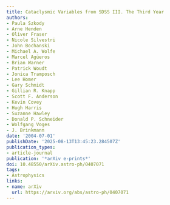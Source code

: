```yaml
---
title: Cataclysmic Variables from SDSS III. The Third Year
authors:
- Paula Szkody
- Arne Henden
- Oliver Fraser
- Nicole Silvestri
- John Bochanski
- Michael A. Wolfe
- Marcel Agüeros
- Brian Warner
- Patrick Woudt
- Jonica Tramposch
- Lee Homer
- Gary Schmidt
- Gillian R. Knapp
- Scott F. Anderson
- Kevin Covey
- Hugh Harris
- Suzanne Hawley
- Donald P. Schneider
- Wolfgang Voges
- J. Brinkmann
date: '2004-07-01'
publishDate: '2025-08-13T13:45:23.284507Z'
publication_types:
- article-journal
publication: '*arXiv e-prints*'
doi: 10.48550/arXiv.astro-ph/0407071
tags:
- Astrophysics
links:
- name: arXiv
  url: https://arxiv.org/abs/astro-ph/0407071
---
```

